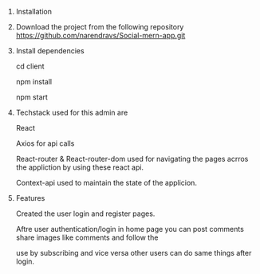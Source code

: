1.  Installation

2.  Download the project from the following repository https://github.com/narendravs/Social-mern-app.git

3.  Install dependencies

    cd client

    npm install

    npm start

4.  Techstack used for this admin are

    React

    Axios for api calls

    React-router & React-router-dom used for navigating the pages acrros the appliction by using these react api.

    Context-api used to maintain the state of the applicion.

5.  Features

    Created the user login and register pages.

    Aftre user authentication/login in home page you can post comments share images like comments and follow the

    use by subscribing and vice versa other users can do same things after login.
